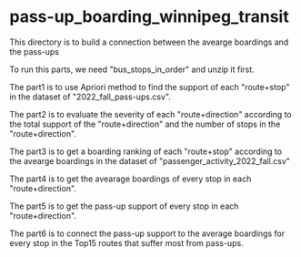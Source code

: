# pass-up_boarding_winnipeg_transit
This directory is to build a connection between the avearge boardings and the pass-ups

To run this parts, we need "bus_stops_in_order" and unzip it first.

The part1 is to use Apriori method to find the support of each "route+stop" in the dataset of "2022_fall_pass-ups.csv".

The part2 is to evaluate the severity of each "route+direction" according to the total support of the "route+direction" and the
number of stops in the "route+direction".

The part3 is to get a boarding ranking of each "route+stop" according to the avearge boardings in the dataset of "passenger_activity_2022_fall.csv"

The part4 is to get the avearage boardings of every stop in each "route+direction".

The part5 is to get the pass-up support of every stop in each "route+direction".

The part6 is to connect the pass-up support to the average boardings for every stop in the Top15 routes that suffer most from pass-ups.
